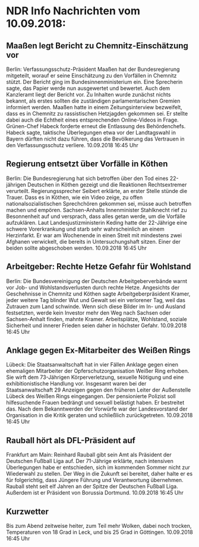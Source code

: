 # NDR Info Nachrichten vom 10.09.2018:


## Maaßen legt Bericht zu Chemnitz-Einschätzung vor
Berlin: Verfassungsschutz-Präsident Maaßen hat der Bundesregierung mitgeteilt, worauf er seine Einschätzung zu den Vorfällen in Chemnitz stützt. Der Bericht ging im Bundesinnenministerium ein. Eine Sprecherin sagte, das Papier werde nun ausgewertet und bewertet. Auch dem Kanzleramt liegt der Bericht vor. Zu Inhalten wurde zunächst nichts bekannt, als erstes sollten die zuständigen parlamentarischen Gremien informiert werden. Maaßen hatte in einem Zeitungsinterview bezweifelt, dass es in Chemnitz zu rassistischen Hetzjagden gekommen sei. Er stellte dabei auch die Echtheit eines entsprechenden Online-Videos in Frage. Grünen-Chef Habeck forderte erneut die Entlassung des Behördenchefs. Habeck sagte, taktische Überlegungen etwa vor der Landtagswahl in Bayern dürften nicht dazu führen, dass die Bevölkerung das Vertrauen in den Verfassungsschutz verliere. 10.09.2018 16:45 Uhr 

## Regierung entsetzt über Vorfälle in Köthen
Berlin: Die Bundesregierung hat sich betroffen über den Tod eines 22-jährigen Deutschen in Köthen gezeigt und die Reaktionen Rechtsextremer verurteilt. Regierungssprecher Seibert erklärte, an erster Stelle stünde die Trauer. Dass es in Köthen, wie ein Video zeige, zu offen nationalsozialistischen Sprechchören gekommen sei, müsse auch betroffen machen und empören. Sachsen-Anhalts Innenminister Stahlknecht rief zu Besonnenheit auf und versprach, dass alles getan werde, um die Vorfälle aufzuklären. Laut Landesjustizministerin Keding hatte der 22-Jährige eine schwere Vorerkrankung und starb sehr wahrscheinlich an einem Herzinfarkt. Er war am Wochenende in einen Streit mit mindestens zwei Afghanen verwickelt, die bereits in Untersuchungshaft sitzen. Einer der beiden sollte abgeschoben werden. 10.09.2018 16:45 Uhr 

## Arbeitgeber: Rechte Hetze Gefahr für Wohlstand
Berlin: Die Bundesvereinigung der Deutschen Arbeitgeberverbände warnt vor Job- und Wohlstandsverlusten durch rechte Hetze. Angesichts der Geschehnisse in Chemnitz und Köthen sagte Arbeitgeberpräsident Kramer, jeder weitere Tag blinder Wut und Gewalt sei ein verlorener Tag, weil das Zutrauen zum Land schwinde. Wenn sich diese Bilder im In- und Ausland festsetzten, werde kein Investor mehr den Weg nach Sachsen oder Sachsen-Anhalt finden, mahnte Kramer. Arbeitsplätze, Wohlstand, soziale Sicherheit und innerer Frieden seien daher in höchster Gefahr. 10.09.2018 16:45 Uhr 

## Anklage gegen Ex-Mitarbeiter des Weißen Rings
Lübeck: Die Staatsanwaltschaft hat in vier Fällen Anklage gegen einen ehemaligen Mitarbeiter der Opferschutzorganisation Weißer Ring erhoben. Sie wirft dem 73-Jährigen Körperverletzung, sexuelle Nötigung und eine exhibitionistische Handlung vor. Insgesamt waren bei der Staatsanwaltschaft 29 Anzeigen gegen den früheren Leiter der Außenstelle Lübeck des Weißen Rings eingegangen. Der pensionierte Polizist soll hilfesuchende Frauen bedrängt und sexuell belästigt haben. Er bestreitet das. Nach dem Bekanntwerden der Vorwürfe war der Landesvorstand der Organisation in die Kritik geraten und schließlich zurückgetreten. 10.09.2018 16:45 Uhr 

## Rauball hört als DFL-Präsident auf
Frankfurt am Main: Reinhard Rauball gibt sein Amt als Präsident der Deutschen Fußball Liga auf. Der 71-Jährige erklärte, nach intensiven Überlegungen habe er entschieden, sich im kommenden Sommer nicht zur Wiederwahl zu stellen. Der Weg in die Zukunft sei bereitet, daher halte er es für folgerichtig, dass Jüngere Führung und Verantwortung übernehmen. Rauball steht seit elf Jahren an der Spitze der Deutschen Fußball Liga. Außerdem ist er Präsident von Borussia Dortmund. 10.09.2018 16:45 Uhr 

## Kurzwetter
Bis zum Abend zeitweise heiter, zum Teil mehr Wolken, dabei noch trocken, Temperaturen von 18 Grad in Leck, und bis 25 Grad in Göttingen. 10.09.2018 16:45 Uhr 
